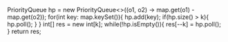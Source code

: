 PriorityQueue<Integer> hp = new PriorityQueue<>((o1, o2) -> map.get(o1) - map.get(o2));
for(int key: map.keySet()){
hp.add(key);
if(hp.size() > k){
hp.poll();
}
}
int[] res = new int[k];
while(!hp.isEmpty()){
res[--k] = hp.poll();
}
return res;